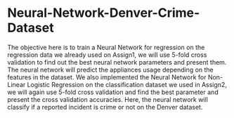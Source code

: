# Neural-Network-Denver-Crime-Dataset

The objective here is to train a Neural Network for regression on the regression data we already used on Assign1, we will use  5-fold cross validation to find out the best neural network parameters and present them. The neural network will predict the appliances usage depending on the features in the dataset. We also implemented the Neural Network for Non-Linear Logistic Regression on the classification dataset we used in Assign2, we will again use 5-fold cross validation and find the best parameter and present the cross validation accuracies. Here, the neural network will classify if a reported incident is crime or not on the Denver dataset.
